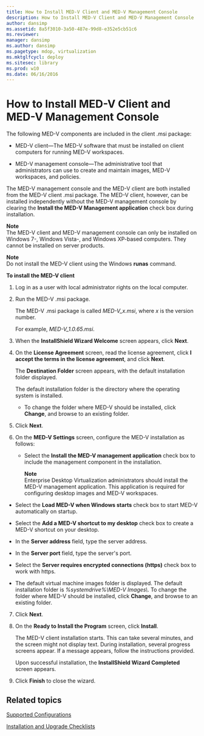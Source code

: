 ```yaml
---
title: How to Install MED-V Client and MED-V Management Console
description: How to Install MED-V Client and MED-V Management Console
author: dansimp
ms.assetid: 8a5f3010-3a50-487e-99d8-e352e5cb51c6
ms.reviewer: 
manager: dansimp
ms.author: dansimp
ms.pagetype: mdop, virtualization
ms.mktglfcycl: deploy
ms.sitesec: library
ms.prod: w10
ms.date: 06/16/2016
---
```



# How to Install MED-V Client and MED-V Management Console


The following MED-V components are included in the client .msi package:

-   MED-V client—The MED-V software that must be installed on client computers for running MED-V workspaces.

-   MED-V management console—The administrative tool that administrators can use to create and maintain images, MED-V workspaces, and policies.

The MED-V management console and the MED-V client are both installed from the MED-V client .msi package. The MED-V client, however, can be installed independently without the MED-V management console by clearing the **Install the MED-V Management application** check box during installation.

**Note**  
The MED-V client and MED-V management console can only be installed on Windows 7-, Windows Vista-, and Windows XP-based computers. They cannot be installed on server products.



**Note**  
Do not install the MED-V client using the Windows **runas** command.



**To install the MED-V client**

1.  Log in as a user with local administrator rights on the local computer.

2.  Run the MED-V .msi package.

    The MED-V .msi package is called *MED-V\_x.msi*, where *x* is the version number.

    For example, *MED-V\_1.0.65.msi*.

3.  When the **InstallShield Wizard Welcome** screen appears, click **Next**.

4.  On the **License Agreement** screen, read the license agreement, click **I accept the terms in the license agreement**, and click **Next**.

    The **Destination Folder** screen appears, with the default installation folder displayed.

    The default installation folder is the directory where the operating system is installed.

    -   To change the folder where MED-V should be installed, click **Change**, and browse to an existing folder.

5.  Click **Next**.

6.  On the **MED-V Settings** screen, configure the MED-V installation as follows:

    -   Select the **Install the MED-V management application** check box to include the management component in the installation.

        **Note**  
        Enterprise Desktop Virtualization administrators should install the MED-V management application. This application is required for configuring desktop images and MED-V workspaces.




-   Select the **Load MED-V when Windows starts** check box to start MED-V automatically on startup.

-   Select the **Add a MED-V shortcut to my desktop** check box to create a MED-V shortcut on your desktop.

-   In the **Server address** field, type the server address.

-   In the **Server port** field, type the server's port.

-   Select the **Server requires encrypted connections (https)** check box to work with https.

-   The default virtual machine images folder is displayed. The default installation folder is *%systemdrive%\\MED-V Images\\*. To change the folder where MED-V should be installed, click **Change**, and browse to an existing folder.


7. Click **Next**.

8. On the **Ready to Install the Program** screen, click **Install**.

   The MED-V client installation starts. This can take several minutes, and the screen might not display text. During installation, several progress screens appear. If a message appears, follow the instructions provided.

   Upon successful installation, the **InstallShield Wizard Completed** screen appears.

9. Click **Finish** to close the wizard.

## Related topics


[Supported Configurations](supported-configurationsmedv-orientation.md)

[Installation and Upgrade Checklists](installation-and-upgrade-checklists.md)









